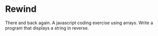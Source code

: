 # Rewind
There and back again. A javascript coding exercise using arrays. Write a program that displays a string in reverse.
